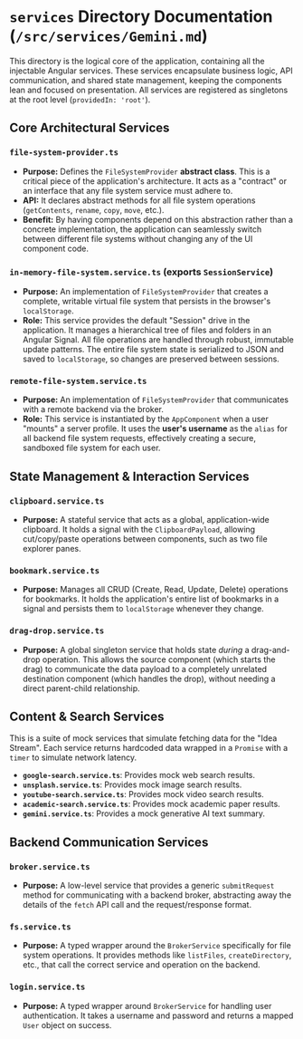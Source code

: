# `services` Directory Documentation (`/src/services/Gemini.md`)

This directory is the logical core of the application, containing all the injectable Angular services. These services encapsulate business logic, API communication, and shared state management, keeping the components lean and focused on presentation. All services are registered as singletons at the root level (`providedIn: 'root'`).

## Core Architectural Services

### `file-system-provider.ts`

-   **Purpose:** Defines the `FileSystemProvider` **abstract class**. This is a critical piece of the application's architecture. It acts as a "contract" or an interface that any file system service must adhere to.
-   **API:** It declares abstract methods for all file system operations (`getContents`, `rename`, `copy`, `move`, etc.).
-   **Benefit:** By having components depend on this abstraction rather than a concrete implementation, the application can seamlessly switch between different file systems without changing any of the UI component code.

### `in-memory-file-system.service.ts` (exports `SessionService`)

-   **Purpose:** An implementation of `FileSystemProvider` that creates a complete, writable virtual file system that persists in the browser's `localStorage`.
-   **Role:** This service provides the default "Session" drive in the application. It manages a hierarchical tree of files and folders in an Angular Signal. All file operations are handled through robust, immutable update patterns. The entire file system state is serialized to JSON and saved to `localStorage`, so changes are preserved between sessions.

### `remote-file-system.service.ts`

-   **Purpose:** An implementation of `FileSystemProvider` that communicates with a remote backend via the broker.
-   **Role:** This service is instantiated by the `AppComponent` when a user "mounts" a server profile. It uses the **user's username** as the `alias` for all backend file system requests, effectively creating a secure, sandboxed file system for each user.

## State Management & Interaction Services

### `clipboard.service.ts`
-   **Purpose:** A stateful service that acts as a global, application-wide clipboard. It holds a signal with the `ClipboardPayload`, allowing cut/copy/paste operations between components, such as two file explorer panes.

### `bookmark.service.ts`
-   **Purpose:** Manages all CRUD (Create, Read, Update, Delete) operations for bookmarks. It holds the application's entire list of bookmarks in a signal and persists them to `localStorage` whenever they change.

### `drag-drop.service.ts`
-   **Purpose:** A global singleton service that holds state *during* a drag-and-drop operation. This allows the source component (which starts the drag) to communicate the data payload to a completely unrelated destination component (which handles the drop), without needing a direct parent-child relationship.

## Content & Search Services

This is a suite of mock services that simulate fetching data for the "Idea Stream". Each service returns hardcoded data wrapped in a `Promise` with a `timer` to simulate network latency.

-   **`google-search.service.ts`**: Provides mock web search results.
-   **`unsplash.service.ts`**: Provides mock image search results.
-   **`youtube-search.service.ts`**: Provides mock video search results.
-   **`academic-search.service.ts`**: Provides mock academic paper results.
-   **`gemini.service.ts`**: Provides a mock generative AI text summary.

## Backend Communication Services

### `broker.service.ts`
- **Purpose:** A low-level service that provides a generic `submitRequest` method for communicating with a backend broker, abstracting away the details of the `fetch` API call and the request/response format.

### `fs.service.ts`
- **Purpose:** A typed wrapper around the `BrokerService` specifically for file system operations. It provides methods like `listFiles`, `createDirectory`, etc., that call the correct service and operation on the backend.

### `login.service.ts`
- **Purpose:** A typed wrapper around `BrokerService` for handling user authentication. It takes a username and password and returns a mapped `User` object on success.
